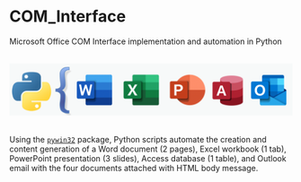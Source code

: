 # COM_Interface
Microsoft Office COM Interface implementation and automation in Python

<br/>

<div style="text-align:center"><img src="https://github.com/ParfaitG/COM_Interface/blob/main/Python/Data/Python_MSO_Icon.png" width="800px" alt="Python and MS Ofice Icons"/></div>

<br/>

Using the [`pywin32`](https://github.com/mhammond/pywin32) package, Python scripts automate the creation and content generation of a Word document (2 pages), Excel workbook (1 tab), PowerPoint presentation (3 slides), Access database (1 table), and Outlook email with the four documents attached with HTML body message.
